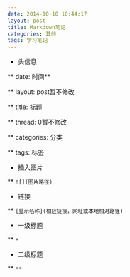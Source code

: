 ```yaml
---
date: 2014-10-10 10:44:17
layout: post
title: Markdown笔记
categories: 其他
tags: 学习笔记
---
```


*    头信息

**    date: 时间**

**    layout: post暂不修改

**    title: 标题

**    thread: 0暂不修改

**    categories: 分类

**    tags: 标签

*    插入图片

**    `![](图片路径)`

*    链接

**    `[显示名称](相应链接，网址或本地相对路径)`

*    一级标题

**    `*`

*    二级标题

**    `**`

